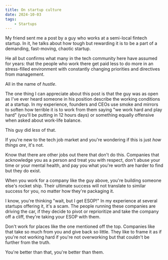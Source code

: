 ```yaml
---
title: On startup culture
date: 2024-10-03
tags:
	- Startups
---
```


My friend sent me a post by a guy who works at a semi-local fintech startup. In it, he talks about how tough but rewarding it is to be a part of a demanding, fast-moving, chaotic startup. 

He all but confirms what many in the tech community here have assumed for years: that the people who work there get paid less to do more in an stress-filled environment with constantly changing priorities and directives from management.

All in the name of *hustle*.

The one thing I can appreciate about this post is that the guy was as open as I've ever heard someone in his position describe the working conditions at a startup. In my experience, founders and CEOs use smoke and mirrors to soften how terrible it is to work from them saying "we work hard and play hard" (you'll be putting in 12 hours days) or something equally offensive when asked about work-life balance.

This guy did *less* of that.

If you're new to the tech job market and you're wondering if this is just *how things are*, it's not. 

Know that there are other jobs out there that don't do this. Companies that acknowledge you as a person and treat you with respect, don't abuse your time or your mental health, and pay you what you're worth are harder to find but they do exist.

When you work for a company like the guy above, you're building someone else's rocket ship. Their ultimate success will not translate to similar success for you, no matter how they're packaging it. 

I know, you're thinking "wait, but I get ESOP!" In my experience at several startups offering it, it's a scam. The people running these companies are driving the car, if they decide to pivot or reprioritize and take the company off a cliff, they're taking your ESOP with them.

Don't work for places like the one mentioned off the top. Companies like that take so much from you and give back so little. They like to frame it as if you're not working hard if you're not overworking but that couldn't be further from the truth.

You're better than that, you're better than them.
